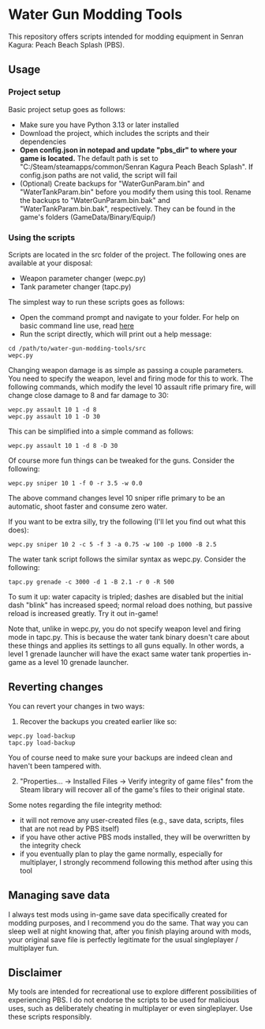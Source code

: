 # Water Gun Modding Tools

This repository offers scripts intended for modding equipment in Senran Kagura: Peach Beach Splash (PBS).

## Usage

### Project setup
Basic project setup goes as follows:
  - Make sure you have Python 3.13 or later installed
  - Download the project, which includes the scripts and their dependencies
  - <b>Open config.json in notepad and update "pbs_dir" to where your game is located.</b> The default path is set to "C:/Steam/steamapps/common/Senran Kagura Peach Beach Splash". If config.json paths are not valid, the script will fail
  - (Optional) Create backups for "WaterGunParam.bin" and "WaterTankParam.bin" before you modify them using this tool. Rename the backups to "WaterGunParam.bin.bak" and "WaterTankParam.bin.bak", respectively. They can be found in the game's folders (GameData/Binary/Equip/)

### Using the scripts
Scripts are located in the src folder of the project. The following ones are available at your disposal:
- Weapon parameter changer (wepc.py)
- Tank parameter changer (tapc.py)

The simplest way to run these scripts goes as follows:
- Open the command prompt and navigate to your folder. For help on basic command line use, read [here](https://www.geeksforgeeks.org/techtips/change-directories-in-command-prompt/)
- Run the script directly, which will print out a help message:

```
cd /path/to/water-gun-modding-tools/src
wepc.py
```

Changing weapon damage is as simple as passing a couple parameters. You need to specify the weapon, level and firing mode for this to work.
The following commands, which modify the level 10 assault rifle primary fire, will change close damage to 8 and far damage to 30:
```
wepc.py assault 10 1 -d 8
wepc.py assault 10 1 -D 30
```

This can be simplified into a simple command as follows:
```
wepc.py assault 10 1 -d 8 -D 30
```

Of course more fun things can be tweaked for the guns. Consider the following:
```
wepc.py sniper 10 1 -f 0 -r 3.5 -w 0.0
```

The above command changes level 10 sniper rifle primary to be an automatic, shoot faster and consume zero water.

If you want to be extra silly, try the following (I'll let you find out what this does):
```
wepc.py sniper 10 2 -c 5 -f 3 -a 0.75 -w 100 -p 1000 -B 2.5
```

The water tank script follows the similar syntax as wepc.py. Consider the following:
```
tapc.py grenade -c 3000 -d 1 -B 2.1 -r 0 -R 500
```
To sum it up: water capacity is tripled; dashes are disabled but the initial dash "blink" has increased speed; normal reload does nothing, but passive reload is increased greatly. Try it out in-game!

Note that, unlike in wepc.py, you do not specify weapon level and firing mode in tapc.py. This is because the water tank binary doesn't care about these things and applies its settings to all guns equally. In other words, a level 1 grenade launcher will have the exact same water tank properties in-game as a level 10 grenade launcher.

## Reverting changes
You can revert your changes in two ways:

1. Recover the backups you created earlier like so:
```
wepc.py load-backup
tapc.py load-backup
```

You of course need to make sure your backups are indeed clean and haven't been tampered with.

2. "Properties... -> Installed Files -> Verify integrity of game files" from the Steam library will recover all of the game's files to their original state.

Some notes regarding the file integrity method:
- it will not remove any user-created files (e.g., save data, scripts, files that are not read by PBS itself)
- if you have other active PBS mods installed, they will be overwritten by the integrity check
- if you eventually plan to play the game normally, especially for multiplayer, I strongly recommend following this method after using this tool

## Managing save data
I always test mods using in-game save data specifically created for modding purposes, and I recommend you do the same. That way you can sleep well at night knowing that, after you finish playing around with mods, your original save file is perfectly legitimate for the usual singleplayer / multiplayer fun.

## Disclaimer
My tools are intended for recreational use to explore different possibilities of experiencing PBS. I do not endorse the scripts to be used for malicious uses, such as deliberately cheating in multiplayer or even singleplayer. Use these scripts responsibly.
